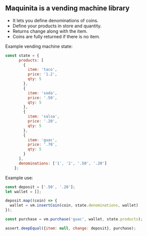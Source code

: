 ## Maquinita is a vending machine library

- It lets you define denominations of coins.
- Define your products in store and quantity.
- Returns change along with the item.
- Coins are fully returned if there is no item.

Example vending machine state:
``` javascript
const state = {
      products: [
        {
          item: 'taco',
          price: '1.2',
          qty: 5
        },
        {
          item: 'soda',
          price: '.50',
          qty: 5
        },
        {
          item: 'salsa',
          price: '.20',
          qty: 5
        },
        {
          item: 'guac',
          price: '.70',
          qty: 5
        }
      ],
      denominations: ['1', '2', '.50', '.20']
    };
```


Example use:
```javascript
const deposit = ['.50', '.20'];
let wallet = [];

deposit.map((coin) => {
  wallet = vm.insertCoin(coin, state.denominations, wallet)
});

const purchase = vm.purchase('guac', wallet, state.products);

assert.deepEqual({item: null, change: deposit}, purchase);
```
